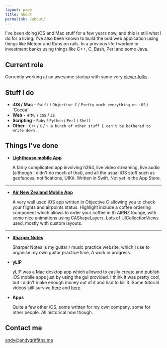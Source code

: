 ```yaml
---
layout: page
title: About
permalink: /about/
---
```


I've been doing iOS and Mac stuff for a few years now, and this is still what I do for a living.  I've also been known to build the odd web application using things like Meteor and Ruby on rails.  In a previous life I worked in investment banks using things like C++, C, Bash, Perl and some Java.


## Current role

Currently working at an awesome startup with some very [clever folks](https://www.light.house).

## Stuff I do

* **iOS / Mac** - `Swift` / `Objective C` / `Pretty much everything on iOS` / 'Cocoa'
* **Web** - `HTML` / `CSS` / `JS`
* **Scripting** - `Ruby` / `Python` / `Perl` / `Shell` 
* **Other** - `C++` / `C` / `+ a bunch of other stuff I can't be bothered to write down.`
    
    
## Things I've done


* [**Lighthouse mobile App**](http://www.light.house) 
   
   A fairly complicated app involving h264, live video streaming, live audio (although I didn't do much of that), and all the usual iOS stuff such as geofences, notifications, UIKit.  Written in Swift.  Not yet in the App Store.

***

* [**Air New Zealand Mobile App**](https://www.airnewzealand.co.nz/air-nz-app) 

   A very well used iOS app written in Objective C allowing you to check your flights and airpoints status.  Highlight include a coffee ordering component which allows to order your coffee in th AIRNZ lounge, with some nice animations using CAShapeLayers.  Lots of UICollectionViews used, mostly with custom layouts.

***

* [**Sharper Notes**](https://www.sharpernotes.com) 

   Sharper Notes is my guitar / music practice website, which I use to organise my own guitar practice time,  A work in progress.

* **yLIP**

   yLIP was a Mac desktop app which allowed to easily create and publish iOS mobile apps just by using the gui provided.  I think it was pretty cool, but I didn't make enough money out of it and had to kill it. Some tutorial videos still survive [here](https://www.youtube.com/watch?v=iOTnfbS7-60) and [here](https://www.youtube.com/watch?v=RBu4xkdMA5Y).

* **Apps**

  Quite a few other iOS, some written for my own company, some for other people.  All historical now though.

## Contact me

[andy@andygriffiths.me](mailto:andy@andygriffiths.me)